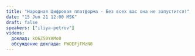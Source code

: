 ```yaml
---
title: "Народная Цифровая платформа - Без всех вас она не запустится!"
date: "15 Jun 21 12:00 MSK"
draft: false
speakers: ["iliya-petrov"]
videos:
  доклад: kO6Z50YAMo0
  обсуждение доклада: FWOEFjFMzN0
---
```

